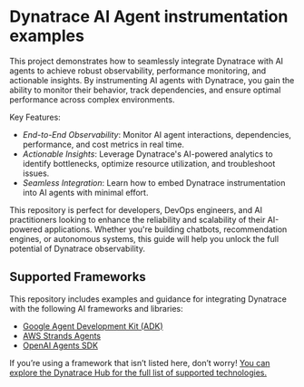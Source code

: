 # Dynatrace AI Agent instrumentation examples

This project demonstrates how to seamlessly integrate Dynatrace with AI agents to achieve robust observability, performance monitoring, and actionable insights. By instrumenting AI agents with Dynatrace, you gain the ability to monitor their behavior, track dependencies, and ensure optimal performance across complex environments.

Key Features:
- *End-to-End Observability*: Monitor AI agent interactions, dependencies, performance, and cost metrics in real time.
- *Actionable Insights*: Leverage Dynatrace's AI-powered analytics to identify bottlenecks, optimize resource utilization, and troubleshoot issues.
- *Seamless Integration*: Learn how to embed Dynatrace instrumentation into AI agents with minimal effort.


This repository is perfect for developers, DevOps engineers, and AI practitioners looking to enhance the reliability and scalability of their AI-powered applications. Whether you're building chatbots, recommendation engines, or autonomous systems, this guide will help you unlock the full potential of Dynatrace observability.

## Supported Frameworks
This repository includes examples and guidance for integrating Dynatrace with the following AI frameworks and libraries:

- [Google Agent Development Kit (ADK)](./google-adk-sample/)
- [AWS Strands Agents](./aws-agent-sample/)
- [OpenAI Agents SDK](./openai-agent-sample/)

If you’re using a framework that isn’t listed here, don’t worry! [You can explore the Dynatrace Hub for the full list of supported technologies.](https://www.dynatrace.com/hub/?filter=ai-ml-observability&internal_source=doc&internal_medium=link&internal_campaign=cross)